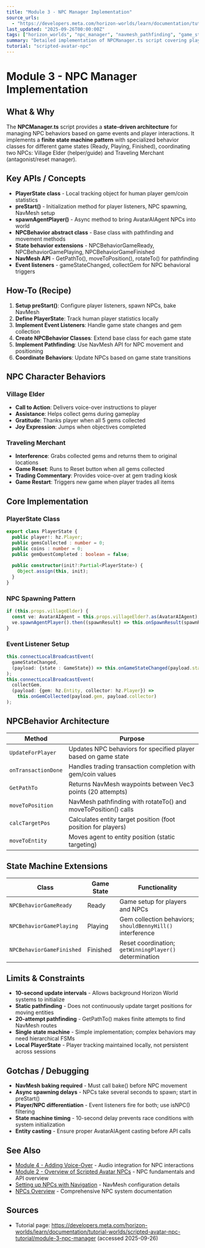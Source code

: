 ```yaml
---
title: "Module 3 - NPC Manager Implementation"
source_urls:
  - "https://developers.meta.com/horizon-worlds/learn/documentation/tutorial-worlds/scripted-avatar-npc-tutorial/module-3-npc-manager"
last_updated: "2025-09-26T00:00:00Z"
tags: ["horizon_worlds", "npc_manager", "navmesh_pathfinding", "game_state_machine", "npc_behaviors"]
summary: "Detailed implementation of NPCManager.ts script covering player state tracking, NPC spawning, event handling, and behavior class architecture."
tutorial: "scripted-avatar-npc"
---
```


# Module 3 - NPC Manager Implementation

## What & Why

The **NPCManager.ts** script provides a **state-driven architecture** for managing NPC behaviors based on game events and player interactions. It implements a **finite state machine pattern** with specialized behavior classes for different game states (Ready, Playing, Finished), coordinating two NPCs: Village Elder (helper/guide) and Traveling Merchant (antagonist/reset manager).

## Key APIs / Concepts

- **PlayerState class** - Local tracking object for human player gem/coin statistics
- **preStart()** - Initialization method for player listeners, NPC spawning, NavMesh setup
- **spawnAgentPlayer()** - Async method to bring AvatarAIAgent NPCs into world
- **NPCBehavior abstract class** - Base class with pathfinding and movement methods
- **State behavior extensions** - NPCBehaviorGameReady, NPCBehaviorGamePlaying, NPCBehaviorGameFinished
- **NavMesh API** - GetPathTo(), moveToPosition(), rotateTo() for pathfinding
- **Event listeners** - gameStateChanged, collectGem for NPC behavioral triggers

## How-To (Recipe)

1. **Setup preStart()**: Configure player listeners, spawn NPCs, bake NavMesh
2. **Define PlayerState**: Track human player statistics locally
3. **Implement Event Listeners**: Handle game state changes and gem collection
4. **Create NPCBehavior Classes**: Extend base class for each game state
5. **Implement Pathfinding**: Use NavMesh API for NPC movement and positioning
6. **Coordinate Behaviors**: Update NPCs based on game state transitions

## NPC Character Behaviors

### Village Elder
- **Call to Action**: Delivers voice-over instructions to player
- **Assistance**: Helps collect gems during gameplay
- **Gratitude**: Thanks player when all 5 gems collected
- **Joy Expression**: Jumps when objectives completed

### Traveling Merchant
- **Interference**: Grabs collected gems and returns them to original locations
- **Game Reset**: Runs to Reset button when all gems collected
- **Trading Commentary**: Provides voice-over at gem trading kiosk
- **Game Restart**: Triggers new game when player trades all items

## Core Implementation

### PlayerState Class
```typescript
export class PlayerState {
  public player!: hz.Player;
  public gemsCollected : number = 0;
  public coins : number = 0;
  public gemQuestCompleted : boolean = false;
  
  public constructor(init?:Partial<PlayerState>) {
    Object.assign(this, init);
  }
}
```

### NPC Spawning Pattern
```typescript
if (this.props.villageElder) {
  const ve: AvatarAIAgent = this.props.villageElder?.as(AvatarAIAgent);
  ve.spawnAgentPlayer().then((spawnResult) => this.onSpawnResult(spawnResult, ve));
}
```

### Event Listener Setup
```typescript
this.connectLocalBroadcastEvent(
  gameStateChanged, 
  (payload: {state : GameState}) => this.onGameStateChanged(payload.state)
);
this.connectLocalBroadcastEvent(
  collectGem, 
  (payload: {gem: hz.Entity, collector: hz.Player}) => 
    this.onGemCollected(payload.gem, payload.collector)
);
```

## NPCBehavior Architecture

| Method | Purpose |
|--------|----------|
| `UpdateForPlayer` | Updates NPC behaviors for specified player based on game state |
| `onTransactionDone` | Handles trading transaction completion with gem/coin values |
| `GetPathTo` | Returns NavMesh waypoints between Vec3 points (20 attempts) |
| `moveToPosition` | NavMesh pathfinding with rotateTo() and moveToPosition() calls |
| `calcTargetPos` | Calculates entity target position (foot position for players) |
| `moveToEntity` | Moves agent to entity position (static targeting) |

## State Machine Extensions

| Class | Game State | Functionality |
|-------|------------|---------------|
| `NPCBehaviorGameReady` | Ready | Game setup for players and NPCs |
| `NPCBehaviorGamePlaying` | Playing | Gem collection behaviors; `shouldBennyHill()` interference |
| `NPCBehaviorGameFinished` | Finished | Reset coordination; `getWinningPlayer()` determination |

## Limits & Constraints

- **10-second update intervals** - Allows background Horizon World systems to initialize
- **Static pathfinding** - Does not continuously update target positions for moving entities  
- **20-attempt pathfinding** - GetPathTo() makes finite attempts to find NavMesh routes
- **Single state machine** - Simple implementation; complex behaviors may need hierarchical FSMs
- **Local PlayerState** - Player tracking maintained locally, not persistent across sessions

## Gotchas / Debugging

- **NavMesh baking required** - Must call bake() before NPC movement
- **Async spawning delays** - NPCs take several seconds to spawn; start in preStart()
- **Player/NPC differentiation** - Event listeners fire for both; use isNPC() filtering
- **State machine timing** - 10-second delay prevents race conditions with system initialization
- **Entity casting** - Ensure proper AvatarAIAgent casting before API calls

## See Also

- [Module 4 - Adding Voice-Over](./04-adding-voice-over.md) - Audio integration for NPC interactions
- [Module 2 - Overview of Scripted Avatar NPCs](./02-overview.md) - NPC fundamentals and API overview
- [Setting up NPCs with Navigation](../../desktop-editor-overview.md#npc-navigation) - NavMesh configuration details
- [NPCs Overview](../../objects-components-overview.md#npcs) - Comprehensive NPC system documentation

## Sources

- Tutorial page: https://developers.meta.com/horizon-worlds/learn/documentation/tutorial-worlds/scripted-avatar-npc-tutorial/module-3-npc-manager (accessed 2025-09-26)
